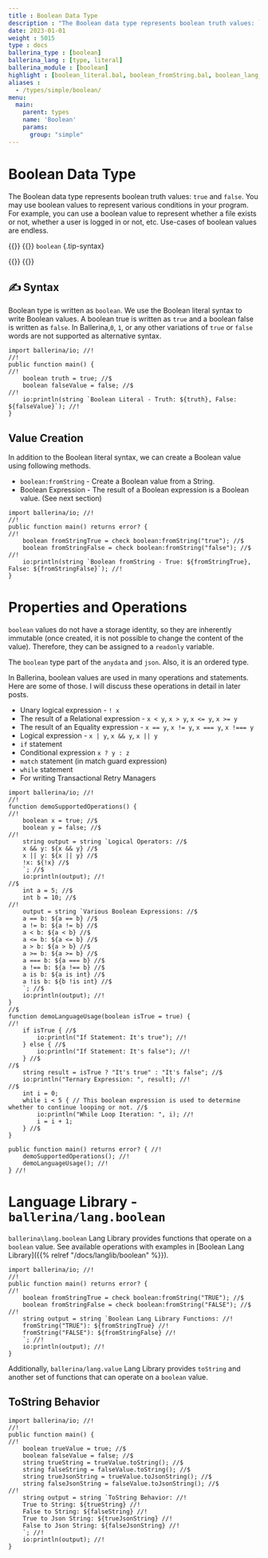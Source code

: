 ```yaml
---
title : Boolean Data Type
description : "The Boolean data type represents boolean truth values: `true` and `false`."
date: 2023-01-01
weight : 5015
type : docs
ballerina_type : [boolean]
ballerina_lang : [type, literal]
ballerina_module : [boolean]
highlight : [boolean_literal.bal, boolean_fromString.bal, boolean_lang_support.bal, boolean_lib.bal, boolean_toString.bal]
aliases :
  - /types/simple/boolean/
menu: 
  main:
    parent: types
    name: 'Boolean'
    params:
      group: "simple"
---
```


# Boolean Data Type

The Boolean data type represents boolean truth values: `true` and `false`. You may use boolean values to represent various conditions in your program. For example, you can use a boolean value to represent whether a file exists or not, whether a user is logged in or not, etc. Use-cases of boolean values are endless.

{{<cards>}}
{{<card header="✍ Syntax" >}}
`boolean`
{.tip-syntax}

{{</card>}}
{{</cards>}}

## ✍ Syntax

Boolean type is written as `boolean`. We use the Boolean literal syntax to write Boolean values.
A boolean true is written as `true` and a boolean false is written as `false`.
In Ballerina,`0`, `1`, or any other variations of `true` or `false` words are not supported as alternative syntax.

```ballerina {filename="boolean_literal.bal" lines="5 6" result="output" title="Boolean Literal"}
import ballerina/io; //!
//!
public function main() {
//!
    boolean truth = true; //$
    boolean falseValue = false; //$
//!
    io:println(string `Boolean Literal - Truth: ${truth}, False: ${falseValue}`); //!
}
```

## Value Creation

In addition to the Boolean literal syntax, we can create a Boolean value using following methods.
* `boolean:fromString` - Create a Boolean value from a String.
* Boolean Expression - The result of a Boolean expression is a Boolean value. (See next section)

```ballerina {filename="boolean_fromString.bal" lines="5 6" result="output" title="Creating a Boolean Value from a string"}
import ballerina/io; //!
//!
public function main() returns error? {
//!
    boolean fromStringTrue = check boolean:fromString("true"); //$
    boolean fromStringFalse = check boolean:fromString("false"); //$
//!
    io:println(string `Boolean fromString - True: ${fromStringTrue}, False: ${fromStringFalse}`); //!
}
```

# Properties and Operations

`boolean` values do not have a storage identity, so they are inherently immutable
(once created, it is not possible to change the content of the value).
Therefore, they can be assigned to a `readonly` variable.

The `boolean` type part of the `anydata` and `json`. Also, it is an ordered type.

In Ballerina, boolean values are used in many operations and statements.
Here are some of those. I will discuss these operations in detail in later posts.

* Unary logical expression - `! x`
* The result of a Relational expression - `x < y`, `x > y`, `x <= y`, `x >= y`
* The result of an Equality expression - `x == y`, `x != y`, `x === y`, `x !=== y`
* Logical expression - `x | y`, `x && y`, `x || y`
* `if` statement
* Conditional expression `x ? y : z`
* `match` statement (in match guard expression)
* `while` statement
* For writing Transactional Retry Managers

```ballerina {filename="boolean_lang_support.bal" lines="9-11 19-28 35 41 45" result="output" title="Boolean Usage Examples" trim=false}
import ballerina/io; //!
//!
function demoSupportedOperations() {
//!
    boolean x = true; //$
    boolean y = false; //$
//!
    string output = string `Logical Operators: //$
    x && y: ${x && y} //$
    x || y: ${x || y} //$
    !x: ${!x} //$
    `; //$
    io:println(output); //!
//$
    int a = 5; //$
    int b = 10; //$
//!
    output = string `Various Boolean Expressions: //$
    a == b: ${a == b} //$
    a != b: ${a != b} //$
    a < b: ${a < b} //$
    a <= b: ${a <= b} //$
    a > b: ${a > b} //$
    a >= b: ${a >= b} //$
    a === b: ${a === b} //$
    a !== b: ${a !== b} //$
    a is b: ${a is int} //$
    a !is b: ${b !is int} //$
    `; //$
    io:println(output); //!
}
//$
function demoLanguageUsage(boolean isTrue = true) {
//!
    if isTrue { //$
        io:println("If Statement: It's true"); //!
    } else { //$
        io:println("If Statement: It's false"); //!
    } //$
//$
    string result = isTrue ? "It's true" : "It's false"; //$
    io:println("Ternary Expression: ", result); //!
//$
    int i = 0;
    while i < 5 { // This boolean expression is used to determine whether to continue looping or not. //$
        io:println("While Loop Iteration: ", i); //!
        i = i + 1;
    } //$
}

public function main() returns error? { //!
    demoSupportedOperations(); //!
    demoLanguageUsage(); //!
} //!
```

# Language Library - `ballerina/lang.boolean`

`ballerina\lang.boolean` Lang Library provides functions that operate on a `boolean` value. 
See available operations with examples in [Boolean Lang Library]({{% relref "/docs/langlib/boolean" %}}).

```ballerina {filename="boolean_lib.bal" lines="5 6" result="output" title="Boolean Lang Library"}
import ballerina/io; //!
//!
public function main() returns error? {
//!
    boolean fromStringTrue = check boolean:fromString("TRUE"); //$
    boolean fromStringFalse = check boolean:fromString("FALSE"); //$
//!
    string output = string `Boolean Lang Library Functions: //!
    fromString("TRUE"): ${fromStringTrue} //!
    fromString("FALSE"): ${fromStringFalse} //!
    `; //!
    io:println(output); //!
}
```

Additionally, `ballerina/lang.value` Lang Library provides `toString` and another set of functions that can operate on a `boolean` value.

## ToString Behavior

```ballerina {filename="boolean_toString.bal" lines="7-10" result="output" title="Boolean toString Behavior"}
import ballerina/io; //!
//!
public function main() {
//!
    boolean trueValue = true; //$
    boolean falseValue = false; //$
    string trueString = trueValue.toString(); //$
    string falseString = falseValue.toString(); //$
    string trueJsonString = trueValue.toJsonString(); //$
    string falseJsonString = falseValue.toJsonString(); //$
//!
    string output = string `ToString Behavior: //!
    True to String: ${trueString} //!
    False to String: ${falseString} //!
    True to Json String: ${trueJsonString} //!
    False to Json String: ${falseJsonString} //!
    `; //!
    io:println(output); //!
}
```
